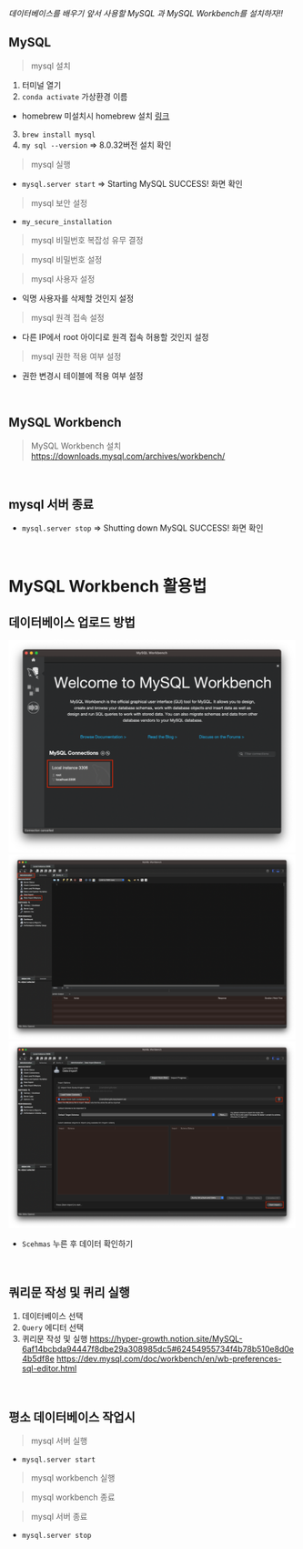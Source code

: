 *데이터베이스를 배우기 앞서 사용할 MySQL 과 MySQL Workbench를 설치하자!!*

## MySQL

> mysql 설치
1. 터미널 열기
2. `conda activate` 가상환경 이름 
* homebrew 미설치시 homebrew 설치 [링크](https://brew.sh/index_ko)
3. `brew install mysql`
4. `my sql --version`  => 8.0.32버전 설치 확인
> mysql 실행
-  `mysql.server start` => Starting MySQL SUCCESS! 화면 확인
> mysql 보안 설정
-  `my_secure_installation`
> mysql 비밀번호 복잡성 유무 결정

> mysql 비밀번호 설정

> mysql 사용자 설정
- 익명 사용자를 삭제할 것인지 설정
> mysql 원격 접속 설정 
- 다른 IP에서 root 아이디로 원격 접속 허용할 것인지 설정
> mysql 권한 적용 여부 설정 
- 권한 변경시 테이블에 적용 여부 설정

<br/>

## MySQL  Workbench
> MySQL Workbench 설치
https://downloads.mysql.com/archives/workbench/

<br/>

## mysql 서버 종료
- `mysql.server stop`  => Shutting down MySQL SUCCESS! 화면 확인

<br/>

# MySQL Workbench 활용법
## 데이터베이스 업로드 방법
![클릭1](클릭1.png)
![클릭2](클릭2.png)
![클릭3](클릭3.png)
- `Scehmas` 누른 후  데이터 확인하기

<br/>

## 쿼리문 작성 및 퀴리 실행
1. 데이터베이스 선택
2. `Query` 에디터 선택
3. 퀴리문 작성 및 실행
https://hyper-growth.notion.site/MySQL-6af14bcbda94447f8dbe29a308985dc5#62454955734f4b78b510e8d0e4b5df8e
https://dev.mysql.com/doc/workbench/en/wb-preferences-sql-editor.html

<br/>

## **평소 데이터베이스 작업시**
> mysql 서버 실행
- `mysql.server start`
> mysql workbench 실행

> mysql workbench 종료

> mysql 서버 종료
- `mysql.server stop`



